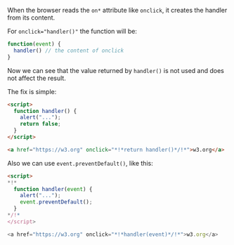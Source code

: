 When the browser reads the `on*` attribute like `onclick`, it creates the handler from its content.

For `onclick="handler()"` the function will be:

```js
function(event) {
  handler() // the content of onclick
}
```

Now we can see that the value returned by `handler()` is not used and does not affect the result.

The fix is simple:

```html run
<script>
  function handler() {
    alert("...");
    return false;
  }
</script>

<a href="https://w3.org" onclick="*!*return handler()*/!*">w3.org</a>
```

Also we can use `event.preventDefault()`, like this:

```html run
<script>
*!*
  function handler(event) {
    alert("...");
    event.preventDefault();
  }
*/!*
</script>

<a href="https://w3.org" onclick="*!*handler(event)*/!*">w3.org</a>
```
